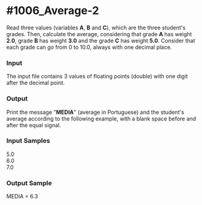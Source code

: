 # #1006_Average-2

Read three values (variables **A**, **B** and **C**), which are the three student's grades. Then, calculate the average, considering that grade **A** has weight **2.0**, grade **B** has weight **3.0** and the grade **C** has weight **5.0**. Consider that each grade can go from 0 to 10.0, always with one decimal place.

### Input

The input file contains 3 values of floating points (double) with one digit after the decimal point.

### Output

Print the message "**MEDIA**" (average in Portuguese) and the student's average according to the following example, with a blank space before and after the equal signal.

### Input Samples

5.0  
6.0  
7.0

### Output Sample

MEDIA = 6.3
